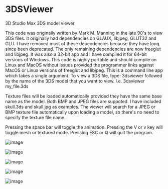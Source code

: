 # 3DSViewer
3D Studio Max 3DS model viewer

This code was originally written by Mark M. Manning in the late 90's to view 3DS files.  It originally had dependencies on GLAUX, libjpeg, GLUT32 and GLU.  I have removed most of these dependencies because they have long since been deprecated.  The only remaining dependencies are now freeglut and libjpeg.  It was also a 32-bit app and I have compiled it for 64-bit versions of Windows.  This code is highly portable and should compile on Linux and MacOS without issues provided the programmer links against MacOS or Linux versions of freeglut and libjpeg.  This is a command line app which takes a single argument.  To view a 3DS file, type:  3dsviewer followed by the name of the 3DS model that you want to view.  I.e. 3dsviewer my_file.3ds

Texture files will be loaded automatically provided they have the same base name as the model.  Both BMP and JPEG files are suppoted.  I have included skull.3ds and skull.jpg as examples.  The viewer will search for a JPEG or BMP texture file automatically upon loading a model, so there's no need to specify the texture file name.

Pressing the space bar will toggle the animation.  Pressing the V or v key will toggle mesh or textured mode.  Pressing ESC or Q will quit the program.

![image](https://user-images.githubusercontent.com/5926287/153332936-1a1984c5-be7d-4f55-9a1a-179d2a25e5f8.png)

![image](https://user-images.githubusercontent.com/5926287/153333040-405954e5-2638-4f49-b0e3-61c370dea204.png)

![image](https://user-images.githubusercontent.com/5926287/153333074-7f95de61-16ec-43ae-a0e2-1f16929a66d9.png)

![image](https://user-images.githubusercontent.com/5926287/153333123-fee12312-f090-4536-ac02-5958c4edf147.png)

![image](https://user-images.githubusercontent.com/5926287/153333167-c7cc6a19-8522-4214-b027-68bed5c26fd1.png)


